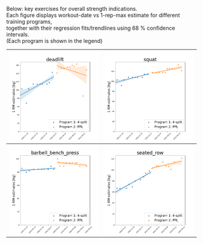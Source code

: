 Below: key exercises for overall strength indications.<br>
Each figure displays workout-date vs 1-rep-max estimate for different training programs,<br>
together with their regression fits/trendlines using 68 % confidence intervals.<br>
(Each program is shown in the legend)

|            ![fitted_data_deadlift](../img/real_fitted_data_deadlift_splines.png)            |      ![fitted_data_squat](../img/real_fitted_data_squat_splines.png)      |
| :--------------------------------------------------------------------------------------: | :--------------------------------------------------------------------: |
| ![fitted_data_barbell_bench_press](../img/real_fitted_data_barbell_bench_press_splines.png) | ![fitted_data_seated_row](../img/real_fitted_data_seated_row_splines.png) |
